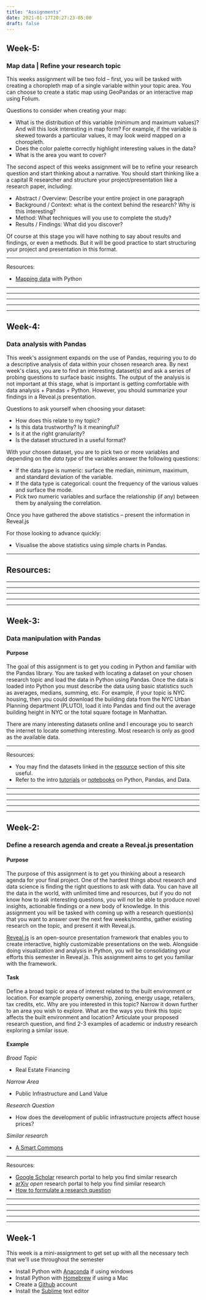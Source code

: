 ```yaml
---
title: "Assignments"
date: 2021-01-17T20:27:23-05:00
draft: false
---
```


## Week-5:
### Map data | Refine your research topic
This weeks assignment will be two fold – first, you will be tasked with creating a choropleth map of a single variable within your topic area. You can choose to create a static map using GeoPandas or an interactive map using Folium.

Questions to consider when creating your map:

- What is the distribution of this variable (minimum and maximum values)? And will this look interesting in map form? For example, if the variable is skewed towards a particular values, it may look weird mapped on a choropleth.
- Does the color palette correctly highlight interesting values in the data?
- What is the area you want to cover?

The second aspect of this weeks assignment will be to refine your research question and start thinking about a narrative. You should start thinking like a a capital R researcher and structure your project/presentation like a research paper, including:

- Abstract / Overview: Describe your entire project in one paragraph
- Background  / Context: what is the context behind the research? Why is this interesting?
- Method: What techniques will you use to complete the study?
- Results / Findings: What did you discover?

Of course at this stage you will have nothing to say about results and findings, or even a methods. But it will be good practice to start structuring your project and presentation in this format.

---

Resources:
- [Mapping data](https://www.placedata.net/posts/mapping/) with Python

---
---
---
---
-----

## Week-4:
### Data analysis with Pandas
This week's assignment expands on the use of Pandas, requiring you to do a descriptive analysis of data within your chosen research area. By next week's class, you are to find an interesting dataset(s) and ask a series of probing questions to surface basic insights. The output of the analysis is not important at this stage, what is important is getting comfortable with data analysis + Pandas + Python. However, you should summarize your findings in a Reveal.js presentation.

Questions to ask yourself when choosing your dataset:

- How does this relate to my topic?
- Is this data trustworthy? Is it meaningful?
- Is it at the right granularity?
- Is the dataset structured in a useful format?

With your chosen dataset, you are to pick two or more variables and depending on the *data type* of the variables answer the following questions:

- If the data type is numeric: surface the median, minimum, maximum, and standard deviation of the variable.
- If the data type is categorical: count the frequency of the various values and surface the mode.
- Pick two numeric variables and surface the relationship (if any) between them by analysing the correlation.


Once you have gathered the above statistics – present the information in Reveal.js


For those looking to advance quickly:
- Visualise the above statistics using simple charts in Pandas.

---

Resources:
-

---
---
---
---
-----


## Week-3:
### Data manipulation with Pandas

#### Purpose
The goal of this assignment is to get you coding in Python and familiar with the Pandas library. You are tasked with locating a dataset on your chosen research topic and load the data in Python using Pandas. Once the data is loaded into Python you must describe the data using basic statistics such as averages, medians, summing, etc. For example, if your topic is NYC housing, then you could download the building data from the NYC Urban Planning department (PLUTO), load it into Pandas and find out the average building height in NYC or the total square footage in Manhattan.

There are many interesting datasets online and I encourage you to search the internet to locate something interesting. Most research is only as good as the available data.

---

Resources:
- You may find the datasets linked in the [resource](https://www.placedata.net/resources/) section of this site useful.
- Refer to the intro [tutorials](https://www.placedata.net/posts/) or [notebooks](https://github.com/carlobailey/location-intelligence/tree/main/_notebooks) on Python, Pandas, and Data.

---
---
---
---
-----


## Week-2:
### Define a research agenda and create a Reveal.js presentation


#### Purpose
The purpose of this assignment is to get you thinking about a research agenda for your final project. One of the hardest things about research and data science is finding the right questions to ask with data. You can have all the data in the world, with unlimited time and resources, but if you do not know how to ask interesting questions, you will not be able to produce novel insights, actionable findings or a new body of knowledge. In this assignment you will be tasked with coming up with a research question(s) that you want to answer over the next few weeks/months, gather existing research on the topic, and present it with Reveal.js.

[Reveal.js](https://revealjs.com/) is an open-source presentation framework that enables you to create interactive, highly customizable presentations on the web. Alongside doing visualization and analysis in Python, you will be consolidating your efforts this semester in Reveal.js. This assignment aims to get you familiar with the framework.

#### Task
Define a broad topic or area of interest related to the built environment or location. For example property ownership, zoning, energy usage, retailers, tax credits, etc. Why are you interested in this topic? Narrow it down further to an area you wish to explore. What are the ways you think this topic affects the built environment and location? Articulate your proposed research question, and find 2-3 examples of academic or industry research exploring a similar issue.


#### Example

*Broad Topic*
- Real Estate Financing

*Narrow Area*
- Public Infrastructure and Land Value

*Research Question*
- How does the development of public infrastructure projects affect house prices?

*Similar research*

- [A Smart Commons](https://provocations.darkmatterlabs.org/a-smart-commons-528f4e53cec2)

---

Resources:
- [Google Scholar](https://scholar.google.com/) research portal to help you find similar research
- [arXiv](https://arxiv.org/) *open* research portal to help you find similar research
- [How to formulate a research question](https://ocw.mit.edu/courses/comparative-media-studies-writing/21w-035-science-writing-and-new-media-communicating-science-to-the-public-fall-2016/communication-experiments/sessions-9-21/formulating-a-research-question/)

---
---
---
---
-----



## Week-1

This week is a mini-assignment to get set up with all the necessary tech that we'll use throughout the semester

- Install Python with [Anaconda](https://www.anaconda.com/products/individual) if using windows
- Install Python with [Homebrew](https://realpython.com/installing-python/#how-to-install-from-homebrew) if using a Mac
- Create a [Github](https://github.com/) account
- Install the [Sublime](https://www.sublimetext.com/3) text editor
